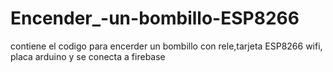 # Encender_-un-bombillo-ESP8266
contiene el codigo para encerder un bombillo con rele,tarjeta ESP8266 wifi, placa arduino y se conecta a firebase
